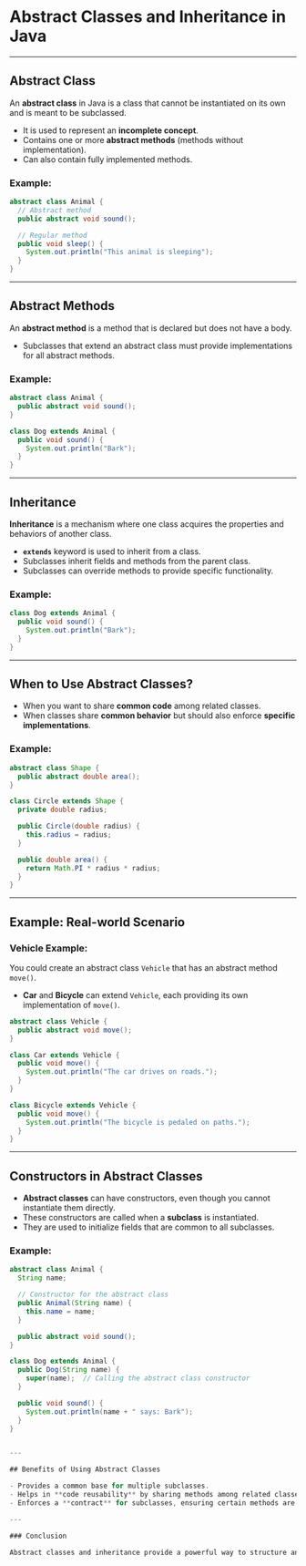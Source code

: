 
# Abstract Classes and Inheritance in Java

---

## Abstract Class

An **abstract class** in Java is a class that cannot be instantiated on its own and is meant to be subclassed.

- It is used to represent an **incomplete concept**.
- Contains one or more **abstract methods** (methods without implementation).
- Can also contain fully implemented methods.

### Example:
```java
abstract class Animal {
  // Abstract method
  public abstract void sound();

  // Regular method
  public void sleep() {
    System.out.println("This animal is sleeping");
  }
}
```

---

## Abstract Methods

An **abstract method** is a method that is declared but does not have a body.

- Subclasses that extend an abstract class must provide implementations for all abstract methods.

### Example:
```java
abstract class Animal {
  public abstract void sound();
}

class Dog extends Animal {
  public void sound() {
    System.out.println("Bark");
  }
}
```

---

## Inheritance

**Inheritance** is a mechanism where one class acquires the properties and behaviors of another class.

- **`extends`** keyword is used to inherit from a class.
- Subclasses inherit fields and methods from the parent class.
- Subclasses can override methods to provide specific functionality.

### Example:
```java
class Dog extends Animal {
  public void sound() {
    System.out.println("Bark");
  }
}
```

---

## When to Use Abstract Classes?

- When you want to share **common code** among related classes.
- When classes share **common behavior** but should also enforce **specific implementations**.

### Example:
```java
abstract class Shape {
  public abstract double area();
}

class Circle extends Shape {
  private double radius;

  public Circle(double radius) {
    this.radius = radius;
  }

  public double area() {
    return Math.PI * radius * radius;
  }
}
```

---

## Example: Real-world Scenario

### Vehicle Example:
You could create an abstract class `Vehicle` that has an abstract method `move()`.

- **Car** and **Bicycle** can extend `Vehicle`, each providing its own implementation of `move()`.
  
```java
abstract class Vehicle {
  public abstract void move();
}

class Car extends Vehicle {
  public void move() {
    System.out.println("The car drives on roads.");
  }
}

class Bicycle extends Vehicle {
  public void move() {
    System.out.println("The bicycle is pedaled on paths.");
  }
}
```

---

## Constructors in Abstract Classes

- **Abstract classes** can have constructors, even though you cannot instantiate them directly.
- These constructors are called when a **subclass** is instantiated.
- They are used to initialize fields that are common to all subclasses.

### Example:
```java
abstract class Animal {
  String name;

  // Constructor for the abstract class
  public Animal(String name) {
    this.name = name;
  }

  public abstract void sound();
}

class Dog extends Animal {
  public Dog(String name) {
    super(name);  // Calling the abstract class constructor
  }

  public void sound() {
    System.out.println(name + " says: Bark");
  }
}


---

## Benefits of Using Abstract Classes

- Provides a common base for multiple subclasses.
- Helps in **code reusability** by sharing methods among related classes.
- Enforces a **contract** for subclasses, ensuring certain methods are always implemented.

---

### Conclusion

Abstract classes and inheritance provide a powerful way to structure and organize your code by defining common behavior and enforcing structure. Abstract classes help in designing clear, reusable, and maintainable code.

